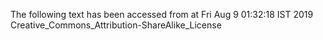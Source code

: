The following text has been accessed from at Fri Aug 9 01:32:18 IST 2019
Creative_Commons_Attribution-ShareAlike_License
